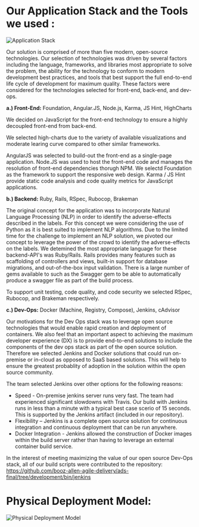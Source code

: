 
# Our Application Stack and the Tools we used : 

![Application Stack](https://cloud.githubusercontent.com/assets/8406690/8394816/b3587f9a-1d17-11e5-9292-16c2fd68e51b.png)


Our solution is comprised of more than five modern, open-source technologies.  Our selection of technologies was driven by several factors including the language, frameworks, and libraries most appropriate to solve the problem, the ability for the technology to conform to modern development best practices, and tools that best support the full end-to-end life cycle of development for maximum quality.  These factors were considered for the technologies selected for front-end, back-end, and dev-ops.

**a.) Front-End:** Foundation, Angular.JS, Node.js, Karma, JS Hint, HighCharts

We decided on JavaScript for the front-end technology to ensure a highly decoupled front-end from back-end.

We selected high-charts due to the variety of available visualizations and moderate learing curve compared to other similar frameworks.

AngularJS was selected to build-out the front-end as a single-page application.
Node.JS was used to host the front-end code and manages the resolution of front-end dependencies thorugh NPM.
We selectd Foundation as the framework to support the responsive web design.
Karma / JS Hint provide static code analysis and code quality metrics for JavaScript applications.

**b.) Backend:** Ruby, Rails, RSpec, Rubocop, Brakeman

The original concept for the application was to incorporate Natural Language Processing (NLP) in order to identify the adverse-effects described in the labels.  For this concept we were considering the use of Python as it is best suited to implement NLP algorithms.  Due to the limited time for the challenge to implement an NLP solution, we pivoted our concept to leverage the power of the crowd to identify the adverse-effects on the labels.   We detemined the most appropriate language for these backend-API's was Ruby/Rails.  Rails provides many features such as scaffolding of controllers and views, built-in support for database migrations, and out-of-the-box input validation.  There is a large number of gems available to such as the Swagger gem to be able to automatically produce a swagger file as part of the build process.

To support unit testing, code quality, and code security we selected RSpec, Rubocop, and Brakeman respectively.

**c.) Dev-Ops:** Docker (Machine, Registry, Compose), Jenkins, cAdvisor

Our motivations for the Dev Ops stack was to leverage open source technologies that would enable rapid creation and deployment of containers.  We also feel that an important aspect to achieving the maximum developer experience (DX) is to provide end-to-end solutions to include the components of the dev ops stack as part of the open source solution.   Therefore we selected Jenkins and Docker solutions that could run on-premise or in-cloud as opposed to SaaS based solutions.  This will help to ensure the greatest probablity of adoption in the solution within the open source community.

The team selected Jenkins over other options for the following reasons:
- Speed - On-premise jenkins server runs very fast.  The team had experienced significant slowdowns with Travis.   Our build with Jenkins runs in less than a minute with a typical best case scerio of 15 seconds.  This is supported by the Jenkins artifact (included in our repository).
- Flexibility – Jenkins is a complete open source solution for continuous integration and continuous deployment that can be run anywhere.
- Docker Integration - Jenkins allowed the construction of Docker images within the build server rather than having to leverage an external container build service. 

In the interest of meeting maximizing the value of our open source Dev-Ops stack, all of our build scripts were contributed to the repository:
https://github.com/booz-allen-agile-delivery/ads-final/tree/development/bin/jenkins



# Physical Deployment Model:

![Physical Deployment Model](https://cloud.githubusercontent.com/assets/8406690/8393250/e460811a-1cd5-11e5-8e31-231aeb1ae046.png)
